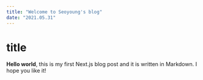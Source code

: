 ```yaml
---
title: "Welcome to Seoyoung's blog"
date: "2021.05.31"
---
```


# title

**Hello world**, this is my first Next.js blog post and it is written in Markdown.
I hope you like it!

